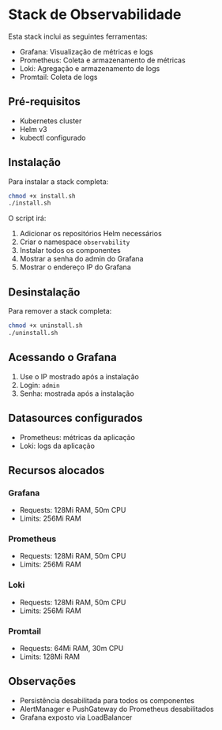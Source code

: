 # Stack de Observabilidade

Esta stack inclui as seguintes ferramentas:
- Grafana: Visualização de métricas e logs
- Prometheus: Coleta e armazenamento de métricas
- Loki: Agregação e armazenamento de logs
- Promtail: Coleta de logs

## Pré-requisitos
- Kubernetes cluster
- Helm v3
- kubectl configurado

## Instalação

Para instalar a stack completa:
```bash
chmod +x install.sh
./install.sh
```

O script irá:
1. Adicionar os repositórios Helm necessários
2. Criar o namespace `observability`
3. Instalar todos os componentes
4. Mostrar a senha do admin do Grafana
5. Mostrar o endereço IP do Grafana

## Desinstalação

Para remover a stack completa:
```bash
chmod +x uninstall.sh
./uninstall.sh
```

## Acessando o Grafana

1. Use o IP mostrado após a instalação
2. Login: `admin`
3. Senha: mostrada após a instalação

## Datasources configurados
- Prometheus: métricas da aplicação
- Loki: logs da aplicação

## Recursos alocados

### Grafana
- Requests: 128Mi RAM, 50m CPU
- Limits: 256Mi RAM

### Prometheus
- Requests: 128Mi RAM, 50m CPU
- Limits: 256Mi RAM

### Loki
- Requests: 128Mi RAM, 50m CPU
- Limits: 256Mi RAM

### Promtail
- Requests: 64Mi RAM, 30m CPU
- Limits: 128Mi RAM

## Observações
- Persistência desabilitada para todos os componentes
- AlertManager e PushGateway do Prometheus desabilitados
- Grafana exposto via LoadBalancer 